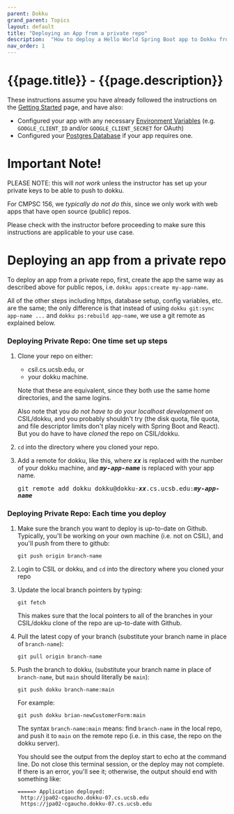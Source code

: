 ```yaml
---
parent: Dokku
grand_parent: Topics
layout: default
title: "Deploying an App from a private repo"
description:  "How to deploy a Hello World Spring Boot app to Dokku from a private repo"
nav_order: 1
---
```


# {{page.title}} - {{page.description}}

These instructions assume you have already followed the instructions 
on the [Getting Started](https://ucsb-cs156.github.io/topics/dokku/getting_started.html) page, and have also:

* Configured your app with any necessary [Environment Variables](/topics/dokku/environment_variables.html) (e.g. `GOOGLE_CLIENT_ID` and/or `GOOGLE_CLIENT_SECRET` for OAuth)
* Configured your [Postgres Database](/topics/dokku/postgres_database.html) if your app requires one.



# Important Note!

PLEASE NOTE: this will *not work* unless the instructor has set up your private keys to be able to push to dokku.

For CMPSC 156, we *typically do not do this*, since we only work with web apps that have open source (public) repos.

Please check with the instructor before proceeding to make sure this instructions are applicable to your use case.

# Deploying an app from a private repo


To deploy an app from a private repo, first, create the app the same way as described above for public repos, i.e. 
`dokku apps:create my-app-name`.

All of the other steps including https, database setup, config variables, etc. are the same; the only difference is that
instead of using `dokku git:sync app-name ...` and `dokku ps:rebuild app-name`, we use a git remote as explained below.

### Deploying Private Repo: One time set up steps

1. Clone your repo on either:
   * csil.cs.ucsb.edu, or
   * your dokku machine.

   Note that these are equivalent, since they both use the same home directories, and the same logins.

   Also note that you *do not have to do your localhost development* on CSIL/dokku, and you probably shouldn't try (the disk quota, file quota, and     file descriptor limits don't play nicely with Spring Boot and React).   But you do have to have *cloned* the repo on CSIL/dokku.

2. `cd` into the directory where you cloned your repo.
3.  Add a remote for dokku, like this, where <tt><b><i>xx</i></b></tt> is replaced with the number of your dokku machine, and
    <tt><b><i>my-app-name</i></b></tt> is replaced with your app name.

    <p><tt>git remote add dokku dokku@dokku-<b><i>xx</i></b>.cs.ucsb.edu:<b><i>my-app-name</i></b></tt></p> 

### Deploying Private Repo: Each time you deploy

1. Make sure the branch you want to deploy is up-to-date on Github.  Typically, you'll be working on your own machine (i.e. not on CSIL), and
   you'll push from there to github:

   ```
   git push origin branch-name
   ```

2. Login to CSIL or dokku, and `cd` into the directory where you cloned your repo
3. Update the local branch pointers by typing:
   ```
   git fetch
   ```

   This makes sure that the local pointers to all of the branches in your CSIL/dokku clone of the repo are up-to-date with Github.
4. Pull the latest copy of your branch (substitute your branch name in place of `branch-name`):
   ```
   git pull origin branch-name
   ```

5. Push the branch to dokku, (substitute your branch name in place of `branch-name`, but `main` should literally be `main`):
   ```
   git push dokku branch-name:main
   ```

   For example:
   ```
   git push dokku brian-newCustomerForm:main
   ```

   The syntax `branch-name:main` means: find `branch-name` in the local repo, and push it to `main` on the remote repo (i.e. in this case,
   the repo on the dokku server).

   You should see the output from the deploy start to echo at the command line.  Do not close this terminal session, or the deploy
   may not complete.  If there is an error, you'll see it; otherwise, the output should end with something like:

   ```
   =====> Application deployed:
    http://jpa02-cgaucho.dokku-07.cs.ucsb.edu
    https://jpa02-cgaucho.dokku-07.cs.ucsb.edu
   ```

